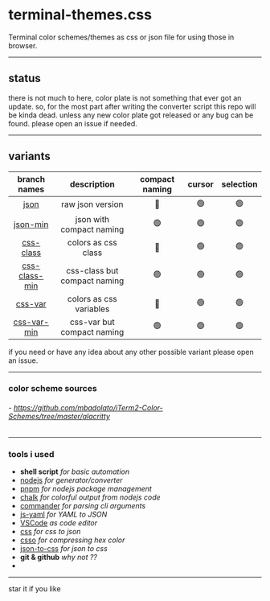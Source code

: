 # terminal-themes.css
Terminal color schemes/themes as css or json file for using those in browser.

---
## status
there is not much to here,
color plate is not something that ever got an update.
so, for the most part after writing the converter script this repo will be kinda dead.
unless any new color plate got released or any bug can be found.
please open an issue if needed. 

---
## variants 
|                                   branch names                                    |         description          | compact naming | cursor | selection |
| :-------------------------------------------------------------------------------: | :--------------------------: | :------------: | :----: | :-------: |
|          [json](https://github.com/z00rat/terminal-themes.css/tree/json)          |       raw json version       |       🔴        |   🟢    |     🟢     |
|      [json-min](https://github.com/z00rat/terminal-themes.css/tree/json-min)      |   json with compact naming   |       🟢        |   🟢    |     🟢     |
|     [css-class](https://github.com/z00rat/terminal-themes.css/tree/css-class)     |     colors as css class      |       🔴        |   🟢    |     🟢     |
| [css-class-min](https://github.com/z00rat/terminal-themes.css/tree/css-class-min) | css-class but compact naming |       🟢        |   🟢    |     🟢     |
|       [css-var](https://github.com/z00rat/terminal-themes.css/tree/css-var)       |   colors as css variables    |       🔴        |   🟢    |     🟢     |
|   [css-var-min](https://github.com/z00rat/terminal-themes.css/tree/css-var-min)   |  css-var but compact naming  |       🟢        |   🟢    |     🟢     |

if you need or have any idea about any other possible variant please open an issue. 

---
### color scheme sources
###### - https://github.com/mbadolato/iTerm2-Color-Schemes/tree/master/alacritty

---
### tools i used
- **shell script** *for basic automation*
- [nodejs](https://nodejs.org) *for generator/converter*
- [pnpm](https://pnpm.io) *for nodejs package management*
- [chalk](https://www.npmjs.com/package/chalk) *for colorful output from nodejs code*
- [commander](https://www.npmjs.com/package/commander) *for parsing cli arguments*
- [js-yaml](https://www.npmjs.com/package/js-yaml) *for YAML to JSON*
- [VSCode](https://code.visualstudio.com/) *as code editor*
- [css](https://www.npmjs.com/package/css) *for css to json*
- [csso](https://www.npmjs.com/package/csso) *for compressing hex color*
- [json-to-css](https://www.npmjs.com/package/json-to-css) *for json to css*
- **git & github** *why not ??*
-

---
star it if you like